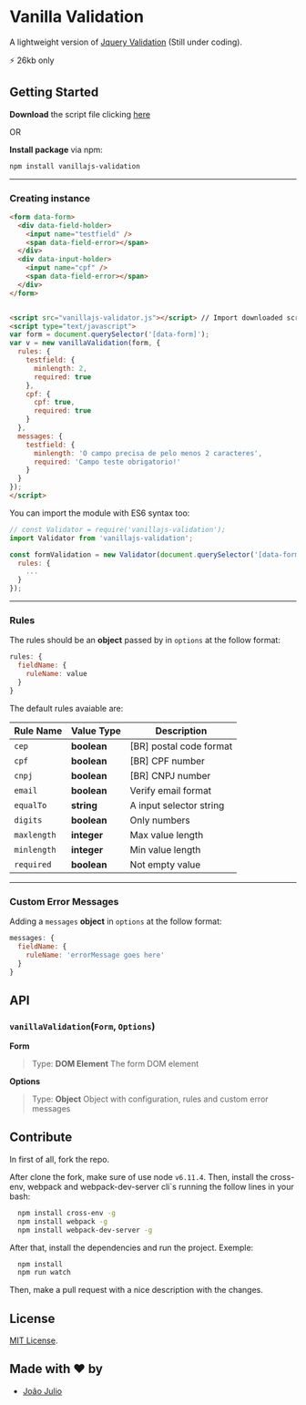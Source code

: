 
# Vanilla Validation

A lightweight version of  [Jquery Validation](https://jqueryvalidation.org) (Still under coding).

⚡️ 26kb only

## Getting Started

**Download** the script file clicking [here](http://github.com/joaopjt/vanillajs-validation/blob/master/dist/assets/js/bundle.js)

OR

**Install package** via npm:
```bash
npm install vanillajs-validation
```
---

### Creating instance
```html
<form data-form>
  <div data-field-holder>
	<input name="testfield" />
	<span data-field-error></span>
  </div>
  <div data-input-holder>
    <input name="cpf" />
    <span data-field-error></span>
  </div>
</form>


<script src="vanillajs-validator.js"></script> // Import downloaded script file
<script type="text/javascript">
var form = document.querySelector('[data-form]');
var v = new vanillaValidation(form, {
  rules: {
    testfield: {
      minlength: 2,
      required: true
    },
    cpf: {
      cpf: true,
      required: true
    }
  },
  messages: {
    testfield: {
      minlength: 'O campo precisa de pelo menos 2 caracteres',
      required: 'Campo teste obrigatorio!'
    }
  }
});
</script>
```

You can import the module with ES6 syntax too:

```javascript
// const Validator = require('vanillajs-validation');
import Validator from 'vanillajs-validation';

const formValidation = new Validator(document.querySelector('[data-form]', {
  rules: {
    ...
  }
});
```
---
### Rules

The rules should be an **object** passed by in ``options`` at the follow format:
```javascript
rules: {
  fieldName: {
    ruleName: value
  }
}
```

The default rules avaiable are:

|Rule Name       |Value Type                     |Description              |
|----------------|-------------------------------|-------------------------|
|`cep`           |**boolean**                    | [BR] postal code format |
|`cpf`           |**boolean**                    | [BR] CPF number         |
|`cnpj`          |**boolean**                    | [BR] CNPJ  number       |
|`email`         |**boolean**                    | Verify email format     | 
|`equalTo`       |**string**			         | A input selector string |
|`digits`        |**boolean**			         | Only numbers            |
|`maxlength`     |**integer**			         | Max value length        |
|`minlength`     |**integer**			         | Min value length        |
|`required`      |**boolean**			         | Not empty value         |

---

### Custom Error Messages
Adding a ``messages`` **object** in ``options`` at the follow format:

```javascript
messages: {
  fieldName: {
    ruleName: 'errorMessage goes here'
  }
}
```


## API
### ``vanillaValidation``(``Form``, ``Options``)

**Form**
> Type: **DOM Element**
> The form DOM element

**Options**
> Type: **Object**
> Object with configuration, rules and custom error messages



## Contribute

In first of all, fork the repo. 

After clone the fork, make sure of use node `v6.11.4`. Then, install the cross-env, webpack and webpack-dev-server cli`s running the follow lines in your bash:

```bash
  npm install cross-env -g
  npm install webpack -g
  npm install webpack-dev-server -g
```

After that, install the dependencies and run the project. Exemple:

```bash
  npm install
  npm run watch
```
Then, make a pull request with a nice description with the changes.

## License

[MIT License](https://opensource.org/licenses/MIT).

## Made with ❤️ by
- [João Julio](http://github.com/joaopjt)
